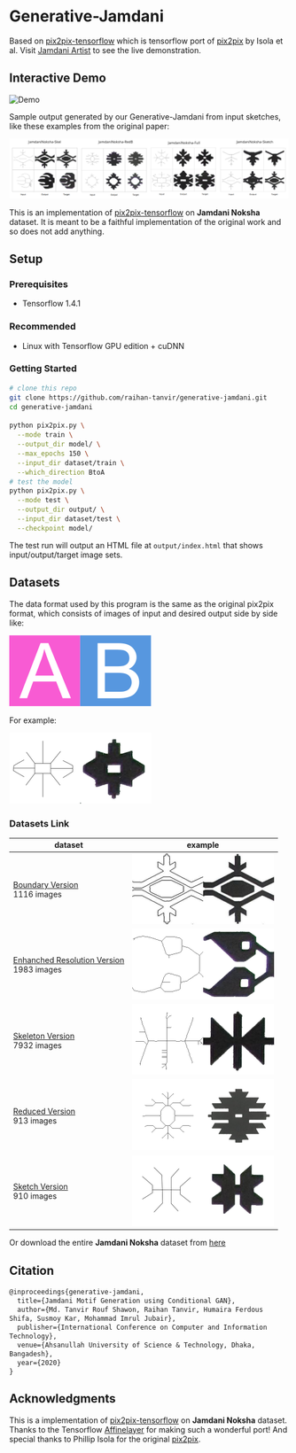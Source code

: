 # Generative-Jamdani

Based on [pix2pix-tensorflow](https://affinelayer.com/pix2pix/) which is tensorflow port of [pix2pix](https://phillipi.github.io/pix2pix/) by Isola et al.
Visit [Jamdani Artist](http://www.raihantanvir.tech/generative-jamdani/)  to see the live demonstration.

## Interactive Demo
![Demo](https://i.imgur.com/4r83NO3.gif)


Sample output generated by our Generative-Jamdani from input sketches, like these examples from the original paper:

<img src="docs/dataset-disp.png" width="auto"/>

This is an implementation of [pix2pix-tensorflow](https://github.com/affinelayer/pix2pix-tensorflow) on **Jamdani Noksha** dataset.  It is meant to be a faithful implementation of the original work and so does not add anything.  

## Setup

### Prerequisites
- Tensorflow 1.4.1

### Recommended
- Linux with Tensorflow GPU edition + cuDNN

### Getting Started

```sh
# clone this repo
git clone https://github.com/raihan-tanvir/generative-jamdani.git
cd generative-jamdani

python pix2pix.py \
  --mode train \
  --output_dir model/ \
  --max_epochs 150 \
  --input_dir dataset/train \
  --which_direction BtoA
# test the model
python pix2pix.py \
  --mode test \
  --output_dir output/ \
  --input_dir dataset/test \
  --checkpoint model/
```

The test run will output an HTML file at `output/index.html` that shows input/output/target image sets.



## Datasets

The data format used by this program is the same as the original pix2pix format, which consists of images of input and desired output side by side like:

<img src="docs/ab.png" width="256px"/>

For example:

<img src="docs/163_AB.png" width="256px"/>

### Datasets Link

| dataset | example |
| --- | --- |
| [Boundary Version](https://drive.google.com/file/d/1FXT7VDTgG_pOlCswMHM8iwkKHY1i09ZK/view?usp=sharing)  <br> 1116 images   | <img src="dataset-example/B.jpg" width="256px"/> |
| [Enhanched Resolution Version](https://drive.google.com/file/d/1JcY-IpFnS4HPB971URWm_S5IwvmSkPBK/view?usp=sharing)  <br> 1983 images   | <img src="dataset-example/BRes.png" width="256px"/> |
| [Skeleton Version](https://drive.google.com/file/d/14cx-mTHrZYv5W-hTEqNENRD-sibZIACL/view?usp=sharing)  <br> 7932 images   | <img src="dataset-example/Skel.png" width="256px"/> |
| [Reduced Version](https://drive.google.com/file/d/1oGaw855PJ8bgsgeYHuRuILySCBrYHeHw/view?usp=sharing)  <br> 913 images   | <img src="dataset-example/RedB.png" width="256px"/> |
| [Sketch Version](https://drive.google.com/file/d/1jqiTwuHEbA0-67ySXimeOt6tgQ-7ykNX/view?usp=sharing)  <br> 910 images   | <img src="dataset-example/Sketch.png" width="256px"/> |

Or download the entire **Jamdani Noksha** dataset from [here](https://drive.google.com/drive/folders/1KeBy95wJmZ2_X8-V3HyuJvqzjSO_ml9t?usp=sharing)

## Citation

```
@inproceedings{generative-jamdani,
  title={Jamdani Motif Generation using Conditional GAN},
  author={Md. Tanvir Rouf Shawon, Raihan Tanvir, Humaira Ferdous Shifa, Susmoy Kar, Mohammad Imrul Jubair},
  publisher={International Conference on Computer and Information Technology},
  venue={Ahsanullah University of Science & Technology, Dhaka, Bangadesh},
  year={2020}
}
```

## Acknowledgments
This is a implementation of [pix2pix-tensorflow](https://github.com/affinelayer/pix2pix-tensorflow) on **Jamdani Noksha** dataset.  Thanks to the Tensorflow [Affinelayer](https://github.com/affinelayer) for making such a wonderful port!  And special thanks to Phillip Isola for the original [pix2pix](https://phillipi.github.io/pix2pix/).
